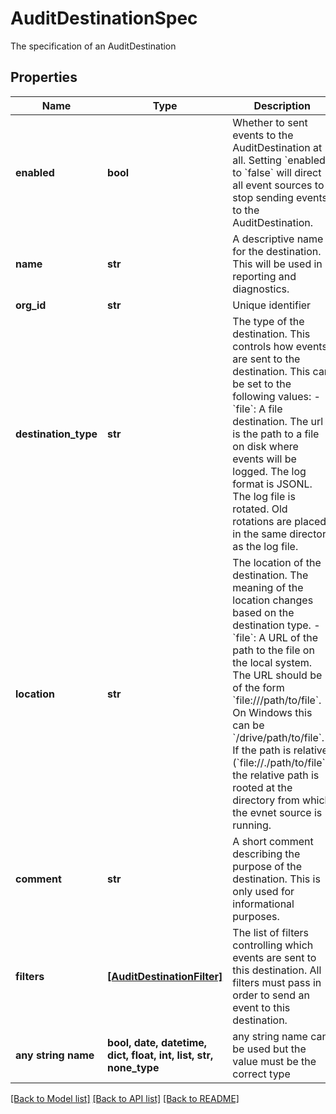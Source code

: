 # AuditDestinationSpec

The specification of an AuditDestination

## Properties
Name | Type | Description | Notes
------------ | ------------- | ------------- | -------------
**enabled** | **bool** | Whether to sent events to the AuditDestination at all. Setting &#x60;enabled&#x60; to &#x60;false&#x60; will direct all event sources to stop sending events to the AuditDestination.  | 
**name** | **str** | A descriptive name for the destination. This will be used in reporting and diagnostics.  | 
**org_id** | **str** | Unique identifier | 
**destination_type** | **str** | The type of the destination. This controls how events are sent to the destination. This can be set to the following values:  - &#x60;file&#x60;: A file destination. The url is the path to a file on disk where events will be logged. The log format is JSONL. The log file is rotated. Old rotations are placed in the same directory as the log file.  | 
**location** | **str** | The location of the destination. The meaning of the location changes based on the destination type.  - &#x60;file&#x60;: A URL of the path to the file on the local system. The URL should be of the form &#x60;file:///path/to/file&#x60;.    On Windows this can be &#x60;/drive/path/to/file&#x60;.  If the path is relative (&#x60;file://./path/to/file&#x60;), the relative path is    rooted at the directory from which the evnet source is running.  | 
**comment** | **str** | A short comment describing the purpose of the destination. This is only used for informational purposes.  | 
**filters** | [**[AuditDestinationFilter]**](AuditDestinationFilter.md) | The list of filters controlling which events are sent to this destination. All filters must pass in order to send an event to this destination.  | 
**any string name** | **bool, date, datetime, dict, float, int, list, str, none_type** | any string name can be used but the value must be the correct type | [optional]

[[Back to Model list]](../README.md#documentation-for-models) [[Back to API list]](../README.md#documentation-for-api-endpoints) [[Back to README]](../README.md)


